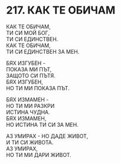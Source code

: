 # 217. КАК ТЕ ОБИЧАМ  
  
КАК ТЕ ОБИЧАМ,  
ТИ СИ МОЙ БОГ,  
ТИ СИ ЕДИНСТВЕН.  
КАК ТЕ ОБИЧАМ,  
ТИ СИ ЕДИНСТВЕН ЗА МЕН.  
  
БЯХ ИЗГУБЕН -  
ПОКАЗА МИ ПЪТ,  
ЗАЩОТО СИ ПЪТЯ.  
БЯХ ИЗГУБЕН,  
НО ТИ МИ ПОКАЗА ПЪТ.  
  
БЯХ ИЗМАМЕН -  
НО ТИ МИ РАЗКРИ  
ИСТИНА ЧУДНА.  
БЯХ ИЗМАМЕН,  
НО ИСТИНА ТИ СИ ЗА МЕН.  
  
АЗ УМИРАХ - НО ДАДЕ ЖИВОТ,  
И ТИ СИ ЖИВОТА.  
АЗ УМИРАХ,  
НО ТИ МИ ДАРИ ЖИВОТ.  


<DownloadsButton pdf="/pdf/217-kak-te-obicham.pdf" />

<DownloadChordsButton pdf="/chords/217-kak-te-obicham_AKORD.pdf"/>
